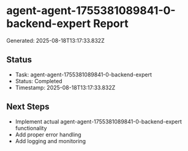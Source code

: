 # agent-agent-1755381089841-0-backend-expert Report

Generated: 2025-08-18T13:17:33.832Z

## Status
- Task: agent-agent-1755381089841-0-backend-expert
- Status: Completed
- Timestamp: 2025-08-18T13:17:33.832Z

## Next Steps
- Implement actual agent-agent-1755381089841-0-backend-expert functionality
- Add proper error handling
- Add logging and monitoring
